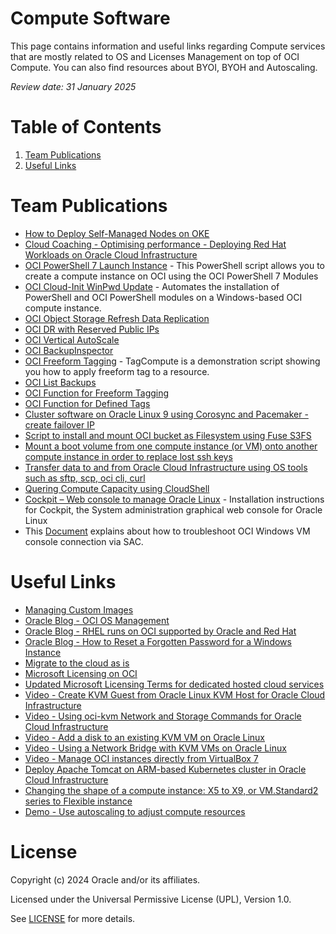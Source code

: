 # Compute Software

This page contains information and useful links regarding Compute services that are mostly related to OS and Licenses Management on top of OCI Compute. You can also find resources about BYOI, BYOH and Autoscaling.

<i>Review date: 31 January 2025</i>  

# Table of Contents

1. [Team Publications](#team-publications)
2. [Useful Links](#useful-links)

# Team Publications

- [How to Deploy Self-Managed Nodes on OKE](https://www.youtube.com/watch?v=OroPnRN7arE)
- [Cloud Coaching - Optimising performance - Deploying Red Hat Workloads on Oracle Cloud Infrastructure](https://www.youtube.com/watch?v=_18PgW4NN40)
- [OCI PowerShell 7 Launch Instance](https://github.com/Olygo/OCI_Pwsh_Launch_Instance) - This PowerShell script allows you to create a compute instance on OCI using the OCI PowerShell 7 Modules
- [OCI Cloud-Init WinPwd Update](https://github.com/Olygo/CloudInit_WinPwd_Update) - Automates the installation of PowerShell and OCI PowerShell modules on a Windows-based OCI compute instance.
- [OCI Object Storage Refresh Data Replication ](https://github.com/Olygo/OCI-OS_RefreshDataReplication)
- [OCI DR with Reserved Public IPs](https://github.com/Olygo/OCI_DR-Reserved_PIP)
- [OCI Vertical AutoScale](https://github.com/Olygo/OCI-AutoScale)
- [OCI BackupInspector](https://github.com/Olygo/OCI-BackupInspector)
- [OCI Freeform Tagging](https://github.com/Olygo/OCI-TagCompute) - TagCompute is a demonstration script showing you how to apply freeform tag to a resource.
- [OCI List Backups](https://github.com/Olygo/OCI-ShowBackups)
- [OCI Function for Freeform Tagging](https://github.com/Olygo/OCI-FN_TagCompute_FF)
- [OCI Function for Defined Tags](https://github.com/Olygo/OCI-FN_TagCompute_DT)
- [Cluster software on Oracle Linux 9 using Corosync and Pacemaker - create failover IP](https://github.com/mariusscholtz/Oracle-Cloud-Infrastructure-resources/blob/main/cluster/readme.md)
- [Script to install and mount OCI bucket as Filesystem using Fuse S3FS](https://github.com/Olygo/OCI_S3FS)
- [Mount a boot volume from one compute instance (or VM) onto another compute instance in order to replace lost ssh keys](https://gitlab.com/ms76152/system-administration)
- [Transfer data to and from Oracle Cloud Infrastructure using OS tools such as sftp, scp, oci cli, curl](https://github.com/mariusscholtz/Oracle-Cloud-Infrastructure-resources/blob/main/VM-shapes/data%20transfer%20to%20OCI%20v1.0.pdf)
- [Quering Compute Capacity using CloudShell](https://github.com/Olygo/OCI_ComputeCapacityReport)
- [Cockpit – Web console to manage Oracle Linux](https://github.com/mariusscholtz/Oracle-Cloud-Infrastructure-resources/tree/main/cockpit) - Installation instructions for Cockpit, the System administration graphical web console for Oracle Linux
- This [Document](https://github.com/skbkkl/sharkuma/tree/main/Oracle-Cloud-Infrastructure-resources/Oracle-OCI-Troubleshooting) explains about how to troubleshoot OCI Windows VM console connection via SAC.


  
# Useful Links

- [Managing Custom Images](https://docs.oracle.com/en-us/iaas/Content/Compute/Tasks/managingcustomimages.htm)
- [Oracle Blog - OCI OS Management](https://blogs.oracle.com/cloud-infrastructure/post/os-management-with-oracle-cloud-infrastructure)
- [Oracle Blog - RHEL runs on OCI supported by Oracle and Red Hat](https://blogs.oracle.com/cloud-infrastructure/post/red-hat-enterprise-linux-supported-oci)
- [Oracle Blog - How to Reset a Forgotten Password for a Windows Instance](https://blogs.oracle.com/cloud-infrastructure/post/tutorial-how-to-reset-a-forgotten-password-for-a-windows-instance)
- [Migrate to the cloud as is](https://www.oracle.com/cloud/oci-migration-hub/)
- [Microsoft Licensing on OCI](https://docs.oracle.com/en-us/iaas/Content/Compute/References/microsoftlicensing.htm)
- [Updated Microsoft Licensing Terms for dedicated hosted cloud services](https://www.microsoft.com/en-us/licensing/news/updated-licensing-rights-for-dedicated-cloud)
- [Video - Create KVM Guest from Oracle Linux KVM Host for Oracle Cloud Infrastructure](https://www.youtube.com/watch?v=IiSsC7EqZSE)
- [Video - Using oci-kvm Network and Storage Commands for Oracle Cloud Infrastructure](https://www.youtube.com/watch?v=IiSsC7EqZSE)
- [Video - Add a disk to an existing KVM VM on Oracle Linux](https://www.youtube.com/watch?v=B3h_DWOMwrk&t=16s)
- [Video - Using a Network Bridge with KVM VMs on Oracle Linux](https://www.youtube.com/watch?v=CXBTBxFoSKI&t=120s)
- [Video - Manage OCI instances directly from VirtualBox 7](https://www.youtube.com/watch?v=uFEN4Di-WDE)
- [Deploy Apache Tomcat on ARM-based Kubernetes cluster in Oracle Cloud Infrastructure](https://apexapps.oracle.com/pls/apex/r/dbpm/livelabs/run-workshop?p210_wid=824&p210_wec=&session=15158640819235)
- [Changing the shape of a compute instance: X5 to X9, or VM.Standard2 series to Flexible instance](https://docs.oracle.com/en-us/iaas/Content/Compute/Tasks/resizinginstances.htm#Changing_the_Shape_of_an_Instance)
- [Demo - Use autoscaling to adjust compute resources](https://docs.oracle.com/en/learn/configure_auto_scaling/index.html#introduction)

# License

Copyright (c) 2024 Oracle and/or its affiliates.

Licensed under the Universal Permissive License (UPL), Version 1.0.

See [LICENSE](https://github.com/oracle-devrel/technology-engineering/blob/main/LICENSE) for more details.


